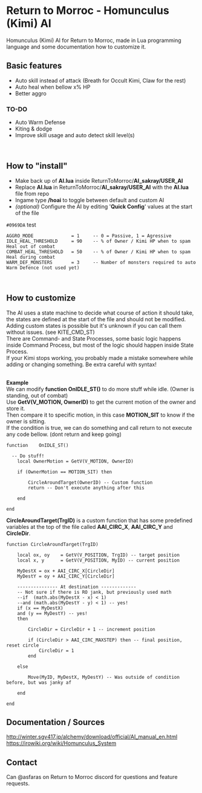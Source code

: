 # Return to Morroc - Homunculus (Kimi) AI
Homunculus (Kimi) AI for Return to Morroc, made in Lua programming language and some documentation how to customize it.
<br>

## Basic features
- Auto skill instead of attack (Breath for Occult Kimi, Claw for the rest)
- Auto heal when bellow x% HP
- Better aggro

### TO-DO 
- Auto Warm Defense
- Kiting & dodge
- Improve skill usage and auto detect skill level(s)
<br>

## How to "install"
- Make back up of **AI.lua** inside ReturnToMorroc/**AI_sakray/USER_AI**
- Replace **AI.lua** in ReturnToMorroc/**AI_sakray/USER_AI** with the **AI.lua** file from repo
- Ingame type **/hoai** to toggle between default and custom AI
- _(optional)_ Configure the AI by editing '**Quick Config**' values at the start of the file

`#0969DA` test

```
AGGRO_MODE              = 1     -- 0 = Passive, 1 = Agressive
IDLE_HEAL_THRESHOLD     = 90    -- % of Owner / Kimi HP when to spam Heal out of combat
COMBAT_HEAL_THRESHOLD   = 50    -- % of Owner / Kimi HP when to spam Heal during combat
WARM_DEF_MONSTERS       = 3     -- Number of monsters required to auto Warm Defence (not used yet)
```
<br>

## How to customize
The AI uses a state machine to decide what course of action it should take, the states are defined at the start of the file and should not be modified. <br>
Adding custom states is possible but it's unknown if you can call them without issues. (see KITE_CMD_ST) <br>
There are Command- and State Processes, some basic logic happens inside Command Process, but most of the logic should happen inside State Process. <br>
If your Kimi stops working, you probably made a mistake somewhere while adding or changing something. Be extra careful with syntax! <br><br>

**Example**<br>
We can modify **function	OnIDLE_ST()** to do more stuff while idle. (Owner is standing, out of combat) <br>
Use **GetV(V_MOTION, OwnerID)** to get the current motion of the owner and store it. <br>
Then compare it to specific motion, in this case **MOTION_SIT** to know if the owner is sitting. <br>
If the condition is true, we can do something and call return to not execute any code bellow. (dont return and keep going) <br>
```
function	OnIDLE_ST()

  -- Do stuff!
	local OwnerMotion = GetV(V_MOTION, OwnerID)

	if (OwnerMotion == MOTION_SIT) then

		CircleAroundTarget(OwnerID) -- Custom function
		return -- Don't execute anything after this

	end

end
```

**CircleAroundTarget(TrgID)** is a custom function that has some predefined variables at the top of the file called **AAI_CIRC_X**, **AAI_CIRC_Y** and **CircleDir**.
```
function CircleAroundTarget(TrgID)

	local ox, oy	= GetV(V_POSITION, TrgID) -- target position
	local x, y		= GetV(V_POSITION, MyID) -- current position

	MyDestX = ox + AAI_CIRC_X[CircleDir]
	MyDestY = oy + AAI_CIRC_Y[CircleDir]

	--------------- At destination -------------
	-- Not sure if there is RO jank, but previously used math
	--if  (math.abs(MyDestX - x) < 1)
	--and (math.abs(MyDestY - y) < 1) -- yes!
	if (x == MyDestX)
	and (y == MyDestY) -- yes!
	then

		CircleDir = CircleDir + 1 -- increment position

		if (CircleDir > AAI_CIRC_MAXSTEP) then -- final position, reset circle
			CircleDir = 1
		end

	else

		Move(MyID, MyDestX, MyDestY) -- Was outside of condition before, but was janky af

	end

end
```

## Documentation / Sources
http://winter.sgv417.jp/alchemy/download/official/AI_manual_en.html
<br>
https://irowiki.org/wiki/Homunculus_System
<br>

## Contact
Can @asfaras on Return to Morroc discord for questions and feature requests.

